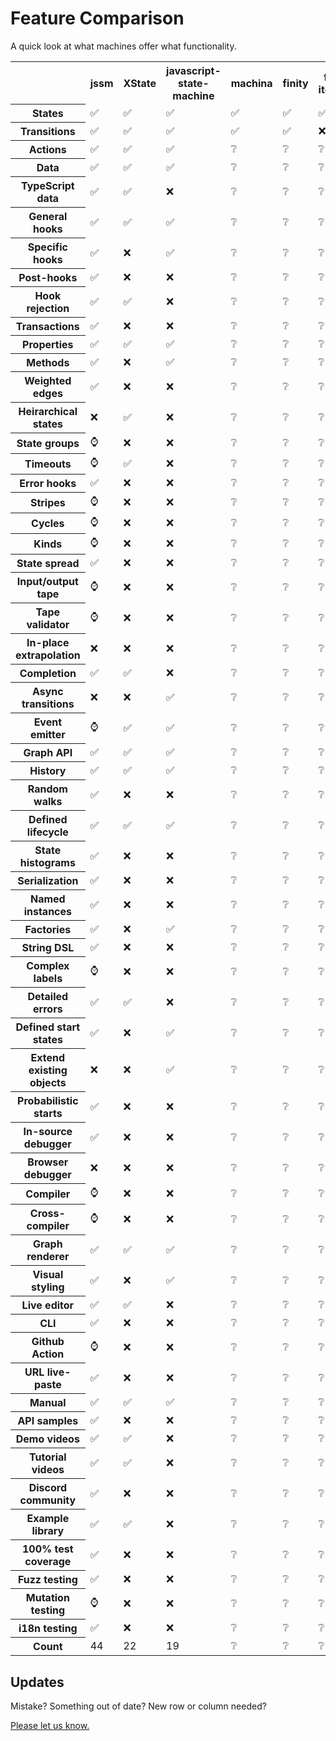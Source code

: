 # Feature Comparison

A quick look at what machines offer what functionality.

<div class="frot_th_tab">

<table id="feature_comparison">
  <tr>
    <th class="tablenotch"></th>
    <th><span class="rot">jssm</span></th>
    <th><span class="rot">XState</span></th>
    <th><span class="rot">javascript-state-machine</span></th>
    <th><span class="rot">machina</span></th>
    <th><span class="rot">finity</span></th>
    <th><span class="rot">fsm-iterator</span></th>
    <th><span class="rot">fsm-as-promised</span></th>
    <th><span class="rot">stately.js</span></th>
    <th><span class="rot">state-machine</span></th>
    <th><span class="rot">node-state</span></th>
    <th><span class="rot">fsm-event</span></th>
    <th><span class="rot">fsm</span></th>
    <th><span class="rot">stent</span></th>
    <th><span class="rot">robot3</span></th>
    <th><span class="rot">mood</span></th>
    <th><span class="rot">grammar-graph</span></th>
  </tr>
  <tr>
    <th>States</th>
    <td>✅</td>
    <td>✅</td>
    <td>✅</td>
    <td>✅</td>
    <td>✅</td>
    <td>✅</td>
    <td>✅</td>
    <td>✅</td>
    <td>✅</td>
    <td>✅</td>
    <td>✅</td>
    <td>✅</td>
    <td>✅</td>
    <td>✅</td>
    <td>✅</td>
    <td>✅</td>
  </tr>
  <tr>
    <th>Transitions</th>
    <td>✅</td>
    <td>✅</td>
    <td>✅</td>
    <td>✅</td>
    <td>✅</td>
    <td>❌</td>
    <td>✅</td>
    <td>✅</td>
    <td>✅</td>
    <td>✅</td>
    <td>✅</td>
    <td>✅</td>
    <td>✅</td>
    <td>✅</td>
    <td>✅</td>
    <td>❌</td>
  </tr>
  <tr>
    <th>Actions</th>
    <td>✅</td>
    <td>✅</td>
    <td>✅</td>
    <td>❔</td>
    <td>❔</td>
    <td>❔</td>
    <td>❔</td>
    <td>❔</td>
    <td>❔</td>
    <td>❔</td>
    <td>❔</td>
    <td>❔</td>
    <td>❔</td>
    <td>❔</td>
    <td>❔</td>
    <td>❌</td>
  </tr>
  <tr>
    <th>Data</th>
    <td>✅</td>
    <td>✅</td>
    <td>✅</td>
    <td>❔</td>
    <td>❔</td>
    <td>❔</td>
    <td>❔</td>
    <td>❔</td>
    <td>❔</td>
    <td>❔</td>
    <td>❔</td>
    <td>❔</td>
    <td>❔</td>
    <td>❔</td>
    <td>❔</td>
    <td>❌</td>
  </tr>
  <tr>
    <th>TypeScript data</th>
    <td>✅</td>
    <td>✅</td>
    <td>❌</td>
    <td>❔</td>
    <td>❔</td>
    <td>❔</td>
    <td>❔</td>
    <td>❔</td>
    <td>❔</td>
    <td>❔</td>
    <td>❔</td>
    <td>❔</td>
    <td>❔</td>
    <td>❔</td>
    <td>❔</td>
    <td>❌</td>
  </tr>
  <tr>
    <th>General hooks</th>
    <td>✅</td>
    <td>✅</td>
    <td>✅</td>
    <td>❔</td>
    <td>❔</td>
    <td>❔</td>
    <td>❔</td>
    <td>❔</td>
    <td>❔</td>
    <td>❔</td>
    <td>❔</td>
    <td>❔</td>
    <td>❔</td>
    <td>❔</td>
    <td>❔</td>
    <td>❌</td>
  </tr>
  <tr>
    <th>Specific hooks</th>
    <td>✅</td>
    <td>❌</td>
    <td>✅</td>
    <td>❔</td>
    <td>❔</td>
    <td>❔</td>
    <td>❔</td>
    <td>❔</td>
    <td>❔</td>
    <td>❔</td>
    <td>❔</td>
    <td>❔</td>
    <td>❔</td>
    <td>❔</td>
    <td>❔</td>
    <td>❌</td>
  </tr>
  <tr>
    <th>Post-hooks</th>
    <td>✅</td>
    <td>❌</td>
    <td>❌</td>
    <td>❔</td>
    <td>❔</td>
    <td>❔</td>
    <td>❔</td>
    <td>❔</td>
    <td>❔</td>
    <td>❔</td>
    <td>❔</td>
    <td>❔</td>
    <td>❔</td>
    <td>❔</td>
    <td>❔</td>
    <td>❌</td>
  </tr>
  <tr>
    <th>Hook rejection</th>
    <td>✅</td>
    <td>✅</td>
    <td>❌</td>
    <td>❔</td>
    <td>❔</td>
    <td>❔</td>
    <td>❔</td>
    <td>❔</td>
    <td>❔</td>
    <td>❔</td>
    <td>❔</td>
    <td>❔</td>
    <td>❔</td>
    <td>❔</td>
    <td>❔</td>
    <td>❌</td>
  </tr>
  <tr>
    <th>Transactions</th>
    <td>✅</td>
    <td>❌</td>
    <td>❌</td>
    <td>❔</td>
    <td>❔</td>
    <td>❔</td>
    <td>❔</td>
    <td>❔</td>
    <td>❔</td>
    <td>❔</td>
    <td>❔</td>
    <td>❔</td>
    <td>❔</td>
    <td>❔</td>
    <td>❔</td>
    <td>❌</td>
  </tr>
  <tr>
    <th>Properties</th>
    <td>✅</td>
    <td>✅</td>
    <td>✅</td>
    <td>❔</td>
    <td>❔</td>
    <td>❔</td>
    <td>❔</td>
    <td>❔</td>
    <td>❔</td>
    <td>❔</td>
    <td>❔</td>
    <td>❔</td>
    <td>❔</td>
    <td>❔</td>
    <td>❔</td>
    <td>❌</td>
  </tr>
    <th>Methods</th>
    <td>✅</td>
    <td>❌</td>
    <td>✅</td>
    <td>❔</td>
    <td>❔</td>
    <td>❔</td>
    <td>❔</td>
    <td>❔</td>
    <td>❔</td>
    <td>❔</td>
    <td>❔</td>
    <td>❔</td>
    <td>❔</td>
    <td>❔</td>
    <td>❔</td>
    <td>❌</td>
  </tr>
  <tr>
    <th>Weighted edges</th>
    <td>✅</td>
    <td>❌</td>
    <td>❌</td>
    <td>❔</td>
    <td>❔</td>
    <td>❔</td>
    <td>❔</td>
    <td>❔</td>
    <td>❔</td>
    <td>❔</td>
    <td>❔</td>
    <td>❔</td>
    <td>❔</td>
    <td>❔</td>
    <td>❔</td>
    <td>❌</td>
  </tr>
  <tr>
    <th>Heirarchical states</th>
    <td>❌</td>
    <td>✅</td>
    <td>❌</td>
    <td>❔</td>
    <td>❔</td>
    <td>❔</td>
    <td>❔</td>
    <td>❔</td>
    <td>❔</td>
    <td>❔</td>
    <td>❔</td>
    <td>❔</td>
    <td>❔</td>
    <td>❔</td>
    <td>❔</td>
    <td>❌</td>
  </tr>
  <tr>
    <th>State groups</th>
    <td>⌚</td>
    <td>❌</td>
    <td>❌</td>
    <td>❔</td>
    <td>❔</td>
    <td>❔</td>
    <td>❔</td>
    <td>❔</td>
    <td>❔</td>
    <td>❔</td>
    <td>❔</td>
    <td>❔</td>
    <td>❔</td>
    <td>❔</td>
    <td>❔</td>
    <td>✅</td>
  </tr>
  <tr>
    <th>Timeouts</th>
    <td>⌚</td>
    <td>✅</td>
    <td>❌</td>
    <td>❔</td>
    <td>❔</td>
    <td>❔</td>
    <td>❔</td>
    <td>❔</td>
    <td>❔</td>
    <td>❔</td>
    <td>❔</td>
    <td>❔</td>
    <td>❔</td>
    <td>❔</td>
    <td>❔</td>
    <td>❌</td>
  </tr>
  <tr>
    <th>Error hooks</th>
    <td>✅</td>
    <td>❌</td>
    <td>❌</td>
    <td>❔</td>
    <td>❔</td>
    <td>❔</td>
    <td>❔</td>
    <td>❔</td>
    <td>❔</td>
    <td>❔</td>
    <td>❔</td>
    <td>❔</td>
    <td>❔</td>
    <td>❔</td>
    <td>❔</td>
    <td>❌</td>
  </tr>
  <tr>
    <th>Stripes</th>
    <td>⌚</td>
    <td>❌</td>
    <td>❌</td>
    <td>❔</td>
    <td>❔</td>
    <td>❔</td>
    <td>❔</td>
    <td>❔</td>
    <td>❔</td>
    <td>❔</td>
    <td>❔</td>
    <td>❔</td>
    <td>❔</td>
    <td>❔</td>
    <td>❔</td>
    <td>❌</td>
  </tr>
  <tr>
    <th>Cycles</th>
    <td>⌚</td>
    <td>❌</td>
    <td>❌</td>
    <td>❔</td>
    <td>❔</td>
    <td>❔</td>
    <td>❔</td>
    <td>❔</td>
    <td>❔</td>
    <td>❔</td>
    <td>❔</td>
    <td>❔</td>
    <td>❔</td>
    <td>❔</td>
    <td>❔</td>
    <td>❌</td>
  </tr>
  <tr>
    <th>Kinds</th>
    <td>⌚</td>
    <td>❌</td>
    <td>❌</td>
    <td>❔</td>
    <td>❔</td>
    <td>❔</td>
    <td>❔</td>
    <td>❔</td>
    <td>❔</td>
    <td>❔</td>
    <td>❔</td>
    <td>❔</td>
    <td>❔</td>
    <td>❔</td>
    <td>❔</td>
    <td>❌</td>
  </tr>
  <tr>
    <th>State spread</th>
    <td>✅</td>
    <td>❌</td>
    <td>❌</td>
    <td>❔</td>
    <td>❔</td>
    <td>❔</td>
    <td>❔</td>
    <td>❔</td>
    <td>❔</td>
    <td>❔</td>
    <td>❔</td>
    <td>❔</td>
    <td>❔</td>
    <td>❔</td>
    <td>❔</td>
    <td>❌</td>
  </tr>
  <tr>
    <th>Input/output tape</th>
    <td>⌚</td>
    <td>❌</td>
    <td>❌</td>
    <td>❔</td>
    <td>❔</td>
    <td>❔</td>
    <td>❔</td>
    <td>❔</td>
    <td>❔</td>
    <td>❔</td>
    <td>❔</td>
    <td>❔</td>
    <td>❔</td>
    <td>❔</td>
    <td>❔</td>
    <td>✅</td>
  </tr>
  <tr>
    <th>Tape validator</th>
    <td>⌚</td>
    <td>❌</td>
    <td>❌</td>
    <td>❔</td>
    <td>❔</td>
    <td>❔</td>
    <td>❔</td>
    <td>❔</td>
    <td>❔</td>
    <td>❔</td>
    <td>❔</td>
    <td>❔</td>
    <td>❔</td>
    <td>❔</td>
    <td>❔</td>
    <td>✅</td>
  </tr>
  <tr>
    <th>In-place extrapolation</th>
    <td>❌</td>
    <td>❌</td>
    <td>❌</td>
    <td>❔</td>
    <td>❔</td>
    <td>❔</td>
    <td>❔</td>
    <td>❔</td>
    <td>❔</td>
    <td>❔</td>
    <td>❔</td>
    <td>❔</td>
    <td>❔</td>
    <td>❔</td>
    <td>❔</td>
    <td>✅</td>
  </tr>
  <tr>
    <th>Completion</th>
    <td>✅</td>
    <td>✅</td>
    <td>❌</td>
    <td>❔</td>
    <td>❔</td>
    <td>❔</td>
    <td>❔</td>
    <td>❔</td>
    <td>❔</td>
    <td>❔</td>
    <td>❔</td>
    <td>❔</td>
    <td>❔</td>
    <td>❔</td>
    <td>❔</td>
    <td>✅</td>
  </tr>
  <tr>
    <th>Async transitions</th>
    <td>❌</td>
    <td>❌</td>
    <td>✅</td>
    <td>❔</td>
    <td>❔</td>
    <td>❔</td>
    <td>❔</td>
    <td>❔</td>
    <td>❔</td>
    <td>❔</td>
    <td>❔</td>
    <td>❔</td>
    <td>❔</td>
    <td>❔</td>
    <td>❔</td>
    <td>❌</td>
  </tr>
  <tr>
    <th>Event emitter</th>
    <td>⌚</td>
    <td>✅</td>
    <td>✅</td>
    <td>❔</td>
    <td>❔</td>
    <td>❔</td>
    <td>❔</td>
    <td>❔</td>
    <td>❔</td>
    <td>❔</td>
    <td>❔</td>
    <td>❔</td>
    <td>❔</td>
    <td>❔</td>
    <td>❔</td>
    <td>❌</td>
  </tr>
  <tr>
    <th>Graph API</th>
    <td>✅</td>
    <td>✅</td>
    <td>✅</td>
    <td>❔</td>
    <td>❔</td>
    <td>❔</td>
    <td>❔</td>
    <td>❔</td>
    <td>❔</td>
    <td>❔</td>
    <td>❔</td>
    <td>❔</td>
    <td>❔</td>
    <td>❔</td>
    <td>❔</td>
    <td>✅</td>
  </tr>
  <tr>
    <th>History</th>
    <td>✅</td>
    <td>✅</td>
    <td>✅</td>
    <td>❔</td>
    <td>❔</td>
    <td>❔</td>
    <td>❔</td>
    <td>❔</td>
    <td>❔</td>
    <td>❔</td>
    <td>❔</td>
    <td>❔</td>
    <td>❔</td>
    <td>❔</td>
    <td>❔</td>
    <td>❌</td>
  </tr>
  <tr>
    <th>Random walks</th>
    <td>✅</td>
    <td>❌</td>
    <td>❌</td>
    <td>❔</td>
    <td>❔</td>
    <td>❔</td>
    <td>❔</td>
    <td>❔</td>
    <td>❔</td>
    <td>❔</td>
    <td>❔</td>
    <td>❔</td>
    <td>❔</td>
    <td>❔</td>
    <td>❔</td>
    <td>✅</td>
  </tr>
  <tr>
    <th>Defined lifecycle</th>
    <td>✅</td>
    <td>✅</td>
    <td>✅</td>
    <td>❔</td>
    <td>❔</td>
    <td>❔</td>
    <td>❔</td>
    <td>❔</td>
    <td>❔</td>
    <td>❔</td>
    <td>❔</td>
    <td>❔</td>
    <td>❔</td>
    <td>❔</td>
    <td>❔</td>
    <td>❌</td>
  </tr>
  <tr>
    <th>State histograms</th>
    <td>✅</td>
    <td>❌</td>
    <td>❌</td>
    <td>❔</td>
    <td>❔</td>
    <td>❔</td>
    <td>❔</td>
    <td>❔</td>
    <td>❔</td>
    <td>❔</td>
    <td>❔</td>
    <td>❔</td>
    <td>❔</td>
    <td>❔</td>
    <td>❔</td>
    <td>❌</td>
  </tr>
  <tr>
    <th>Serialization</th>
    <td>✅</td>
    <td>❌</td>
    <td>❌</td>
    <td>❔</td>
    <td>❔</td>
    <td>❔</td>
    <td>❔</td>
    <td>❔</td>
    <td>❔</td>
    <td>❔</td>
    <td>❔</td>
    <td>❔</td>
    <td>❔</td>
    <td>❔</td>
    <td>❔</td>
    <td>❌</td>
  </tr>
  <tr>
    <th>Named instances</th>
    <td>✅</td>
    <td>❌</td>
    <td>❌</td>
    <td>❔</td>
    <td>❔</td>
    <td>❔</td>
    <td>❔</td>
    <td>❔</td>
    <td>❔</td>
    <td>❔</td>
    <td>❔</td>
    <td>❔</td>
    <td>❔</td>
    <td>❔</td>
    <td>❔</td>
    <td>❌</td>
  </tr>
  <tr>
    <th>Factories</th>
    <td>✅</td>
    <td>❌</td>
    <td>✅</td>
    <td>❔</td>
    <td>❔</td>
    <td>❔</td>
    <td>❔</td>
    <td>❔</td>
    <td>❔</td>
    <td>❔</td>
    <td>❔</td>
    <td>❔</td>
    <td>❔</td>
    <td>❔</td>
    <td>❔</td>
    <td>❌</td>
  </tr>
  <tr>
    <th>String DSL</th>
    <td>✅</td>
    <td>❌</td>
    <td>❌</td>
    <td>❔</td>
    <td>❔</td>
    <td>❔</td>
    <td>❔</td>
    <td>❔</td>
    <td>❔</td>
    <td>❔</td>
    <td>❔</td>
    <td>❔</td>
    <td>❔</td>
    <td>❔</td>
    <td>❔</td>
    <td>❌</td>
  </tr>
  <tr>
    <th>Complex labels</th>
    <td>⌚</td>
    <td>❌</td>
    <td>❌</td>
    <td>❔</td>
    <td>❔</td>
    <td>❔</td>
    <td>❔</td>
    <td>❔</td>
    <td>❔</td>
    <td>❔</td>
    <td>❔</td>
    <td>❔</td>
    <td>❔</td>
    <td>❔</td>
    <td>❔</td>
    <td>❌</td>
  </tr>
  <tr>
    <th>Detailed errors</th>
    <td>✅</td>
    <td>✅</td>
    <td>❌</td>
    <td>❔</td>
    <td>❔</td>
    <td>❔</td>
    <td>❔</td>
    <td>❔</td>
    <td>❔</td>
    <td>❔</td>
    <td>❔</td>
    <td>❔</td>
    <td>❔</td>
    <td>❔</td>
    <td>❔</td>
    <td>❌</td>
  </tr>
  <tr>
    <th>Defined start states</th>
    <td>✅</td>
    <td>❌</td>
    <td>✅</td>
    <td>❔</td>
    <td>❔</td>
    <td>❔</td>
    <td>❔</td>
    <td>❔</td>
    <td>❔</td>
    <td>❔</td>
    <td>❔</td>
    <td>❔</td>
    <td>❔</td>
    <td>❔</td>
    <td>❔</td>
    <td>❌</td>
  </tr>
  <tr>
    <th>Extend existing objects</th>
    <td>❌</td>
    <td>❌</td>
    <td>✅</td>
    <td>❔</td>
    <td>❔</td>
    <td>❔</td>
    <td>❔</td>
    <td>❔</td>
    <td>❔</td>
    <td>❔</td>
    <td>❔</td>
    <td>❔</td>
    <td>❔</td>
    <td>❔</td>
    <td>❔</td>
    <td>❌</td>
  </tr>
  <tr>
    <th>Probabilistic starts</th>
    <td>✅</td>
    <td>❌</td>
    <td>❌</td>
    <td>❔</td>
    <td>❔</td>
    <td>❔</td>
    <td>❔</td>
    <td>❔</td>
    <td>❔</td>
    <td>❔</td>
    <td>❔</td>
    <td>❔</td>
    <td>❔</td>
    <td>❔</td>
    <td>❔</td>
    <td>✅</td>
  </tr>
  <tr>
    <th>In-source debugger</th>
    <td>✅</td>
    <td>❌</td>
    <td>❌</td>
    <td>❔</td>
    <td>❔</td>
    <td>❔</td>
    <td>❔</td>
    <td>❔</td>
    <td>❔</td>
    <td>❔</td>
    <td>❔</td>
    <td>❔</td>
    <td>❔</td>
    <td>❔</td>
    <td>❔</td>
    <td>❌</td>
  </tr>
  <tr>
    <th>Browser debugger</th>
    <td>❌</td>
    <td>❌</td>
    <td>❌</td>
    <td>❔</td>
    <td>❔</td>
    <td>❔</td>
    <td>❔</td>
    <td>❔</td>
    <td>❔</td>
    <td>❔</td>
    <td>❔</td>
    <td>❔</td>
    <td>❔</td>
    <td>❔</td>
    <td>❔</td>
    <td>❌</td>
  </tr>
  <tr>
    <th>Compiler</th>
    <td>⌚</td>
    <td>❌</td>
    <td>❌</td>
    <td>❔</td>
    <td>❔</td>
    <td>❔</td>
    <td>❔</td>
    <td>❔</td>
    <td>❔</td>
    <td>❔</td>
    <td>❔</td>
    <td>❔</td>
    <td>❔</td>
    <td>❔</td>
    <td>❔</td>
    <td>❌</td>
  </tr>
  <tr>
    <th>Cross-compiler</th>
    <td>⌚</td>
    <td>❌</td>
    <td>❌</td>
    <td>❔</td>
    <td>❔</td>
    <td>❔</td>
    <td>❔</td>
    <td>❔</td>
    <td>❔</td>
    <td>❔</td>
    <td>❔</td>
    <td>❔</td>
    <td>❔</td>
    <td>❔</td>
    <td>❔</td>
    <td>❌</td>
  </tr>
  <tr>
    <th>Graph renderer</th>
    <td>✅</td>
    <td>✅</td>
    <td>✅</td>
    <td>❔</td>
    <td>❔</td>
    <td>❔</td>
    <td>❔</td>
    <td>❔</td>
    <td>❔</td>
    <td>❔</td>
    <td>❔</td>
    <td>❔</td>
    <td>❔</td>
    <td>❔</td>
    <td>❔</td>
    <td>❌</td>
  </tr>
  <tr>
    <th>Visual styling</th>
    <td>✅</td>
    <td>❌</td>
    <td>✅</td>
    <td>❔</td>
    <td>❔</td>
    <td>❔</td>
    <td>❔</td>
    <td>❔</td>
    <td>❔</td>
    <td>❔</td>
    <td>❔</td>
    <td>❔</td>
    <td>❔</td>
    <td>❔</td>
    <td>❔</td>
    <td>❌</td>
  </tr>
  <tr>
    <th>Live editor</th>
    <td>✅</td>
    <td>✅</td>
    <td>❌</td>
    <td>❔</td>
    <td>❔</td>
    <td>❔</td>
    <td>❔</td>
    <td>❔</td>
    <td>❔</td>
    <td>❔</td>
    <td>❔</td>
    <td>❔</td>
    <td>❔</td>
    <td>❔</td>
    <td>❔</td>
    <td>❌</td>
  </tr>
  <tr>
    <th>CLI</th>
    <td>✅</td>
    <td>❌</td>
    <td>❌</td>
    <td>❔</td>
    <td>❔</td>
    <td>❔</td>
    <td>❔</td>
    <td>❔</td>
    <td>❔</td>
    <td>❔</td>
    <td>❔</td>
    <td>❔</td>
    <td>❔</td>
    <td>❔</td>
    <td>❔</td>
    <td>❌</td>
  </tr>
  <tr>
    <th>Github Action</th>
    <td>⌚</td>
    <td>❌</td>
    <td>❌</td>
    <td>❔</td>
    <td>❔</td>
    <td>❔</td>
    <td>❔</td>
    <td>❔</td>
    <td>❔</td>
    <td>❔</td>
    <td>❔</td>
    <td>❔</td>
    <td>❔</td>
    <td>❔</td>
    <td>❔</td>
    <td>❌</td>
  </tr>
  <tr>
    <th>URL live-paste</th>
    <td>✅</td>
    <td>❌</td>
    <td>❌</td>
    <td>❔</td>
    <td>❔</td>
    <td>❔</td>
    <td>❔</td>
    <td>❔</td>
    <td>❔</td>
    <td>❔</td>
    <td>❔</td>
    <td>❔</td>
    <td>❔</td>
    <td>❔</td>
    <td>❔</td>
    <td>❌</td>
  </tr>
  <tr>
    <th>Manual</th>
    <td>✅</td>
    <td>✅</td>
    <td>✅</td>
    <td>❔</td>
    <td>❔</td>
    <td>❔</td>
    <td>❔</td>
    <td>❔</td>
    <td>❔</td>
    <td>❔</td>
    <td>❔</td>
    <td>❔</td>
    <td>❔</td>
    <td>❔</td>
    <td>❔</td>
    <td>❌</td>
  </tr>
  <tr>
    <th>API samples</th>
    <td>✅</td>
    <td>❌</td>
    <td>❌</td>
    <td>❔</td>
    <td>❔</td>
    <td>❔</td>
    <td>❔</td>
    <td>❔</td>
    <td>❔</td>
    <td>❔</td>
    <td>❔</td>
    <td>❔</td>
    <td>❔</td>
    <td>❔</td>
    <td>❔</td>
    <td>❌</td>
  </tr>
  <tr>
    <th>Demo videos</th>
    <td>✅</td>
    <td>✅</td>
    <td>❌</td>
    <td>❔</td>
    <td>❔</td>
    <td>❔</td>
    <td>❔</td>
    <td>❔</td>
    <td>❔</td>
    <td>❔</td>
    <td>❔</td>
    <td>❔</td>
    <td>❔</td>
    <td>❔</td>
    <td>❔</td>
    <td>❌</td>
  </tr>
  <tr>
    <th>Tutorial videos</th>
    <td>✅</td>
    <td>✅</td>
    <td>❌</td>
    <td>❔</td>
    <td>❔</td>
    <td>❔</td>
    <td>❔</td>
    <td>❔</td>
    <td>❔</td>
    <td>❔</td>
    <td>❔</td>
    <td>❔</td>
    <td>❔</td>
    <td>❔</td>
    <td>❔</td>
    <td>❌</td>
  </tr>
  <tr>
    <th>Discord community</th>
    <td>✅</td>
    <td>❌</td>
    <td>❌</td>
    <td>❔</td>
    <td>❔</td>
    <td>❔</td>
    <td>❔</td>
    <td>❔</td>
    <td>❔</td>
    <td>❔</td>
    <td>❔</td>
    <td>❔</td>
    <td>❔</td>
    <td>❔</td>
    <td>❔</td>
    <td>❌</td>
  </tr>
  <tr>
    <th>Example library</th>
    <td>✅</td>
    <td>✅</td>
    <td>❌</td>
    <td>❔</td>
    <td>❔</td>
    <td>❔</td>
    <td>❔</td>
    <td>❔</td>
    <td>❔</td>
    <td>❔</td>
    <td>❔</td>
    <td>❔</td>
    <td>❔</td>
    <td>❔</td>
    <td>❔</td>
    <td>❌</td>
  </tr>
  <tr>
    <th>100% test coverage</th>
    <td>✅</td>
    <td>❌</td>
    <td>❌</td>
    <td>❔</td>
    <td>❔</td>
    <td>❔</td>
    <td>❔</td>
    <td>❔</td>
    <td>❔</td>
    <td>❔</td>
    <td>❔</td>
    <td>❔</td>
    <td>❔</td>
    <td>❔</td>
    <td>❔</td>
    <td>❌</td>
  </tr>
  <tr>
    <th>Fuzz testing</th>
    <td>✅</td>
    <td>❌</td>
    <td>❌</td>
    <td>❔</td>
    <td>❔</td>
    <td>❔</td>
    <td>❔</td>
    <td>❔</td>
    <td>❔</td>
    <td>❔</td>
    <td>❔</td>
    <td>❔</td>
    <td>❔</td>
    <td>❔</td>
    <td>❔</td>
    <td>❌</td>
  </tr>
  <tr>
    <th>Mutation testing</th>
    <td>⌚</td>
    <td>❌</td>
    <td>❌</td>
    <td>❔</td>
    <td>❔</td>
    <td>❔</td>
    <td>❔</td>
    <td>❔</td>
    <td>❔</td>
    <td>❔</td>
    <td>❔</td>
    <td>❔</td>
    <td>❔</td>
    <td>❔</td>
    <td>❔</td>
    <td>❌</td>
  </tr>
  <tr>
    <th>i18n testing</th>
    <td>✅</td>
    <td>❌</td>
    <td>❌</td>
    <td>❔</td>
    <td>❔</td>
    <td>❔</td>
    <td>❔</td>
    <td>❔</td>
    <td>❔</td>
    <td>❔</td>
    <td>❔</td>
    <td>❔</td>
    <td>❔</td>
    <td>❔</td>
    <td>❔</td>
    <td>❌</td>
  </tr>
  <tr>
    <th>Count</th>
    <td>44</td>
    <td>22</td>
    <td>19</td>
    <td>❔</td>
    <td>❔</td>
    <td>❔</td>
    <td>❔</td>
    <td>❔</td>
    <td>❔</td>
    <td>❔</td>
    <td>❔</td>
    <td>❔</td>
    <td>❔</td>
    <td>❔</td>
    <td>❔</td>
    <td>9</td>
  </tr>
</table>

</div>


## Updates

Mistake?  Something out of date?  New row or column needed?

[Please let us know.](https://github.com/StoneCypher/fsl/issues/new?assignees=&labels=&template=feature-requesting-template.md&title=Change%20needed%20to%20Feature%20Comparison%20Matrix:&body=Please%20detail%20the%20necessary%20changes%20here&labels=Cleanup,Collected+propaganda,Competititon,Documentation,Help+sidebar,Other+environments,Publicity+and+Visibility)